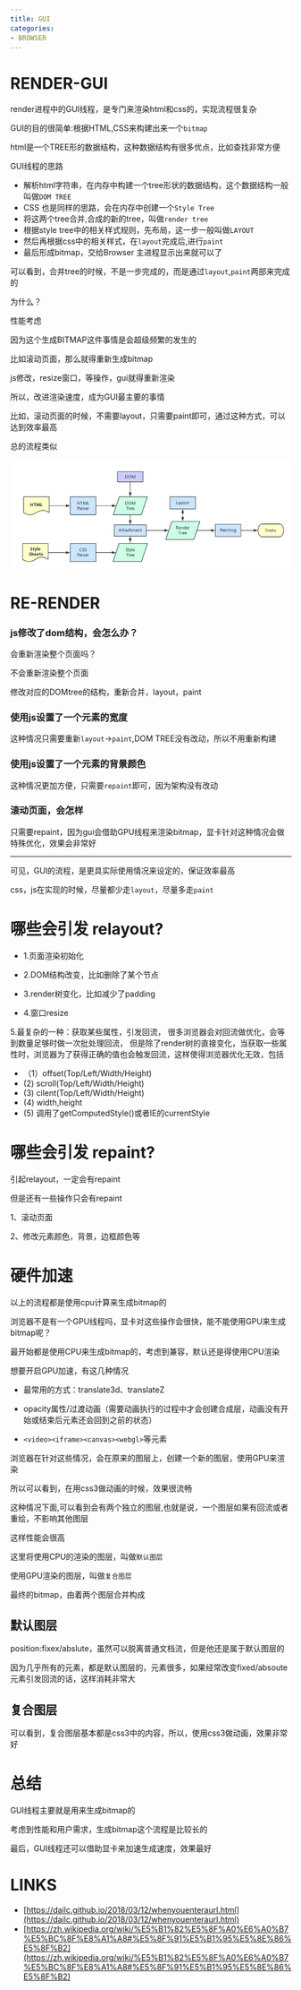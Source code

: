 ```yaml
---
title: GUI
categories: 
- BROWSER
---
```



# RENDER-GUI

render进程中的GUI线程，是专门来渲染html和css的，实现流程很复杂

GUI的目的很简单:根据HTML,CSS来构建出来一个`bitmap`


html是一个TREE形的数据结构，这种数据结构有很多优点，比如查找非常方便

GUI线程的思路

- 解析html字符串，在内存中构建一个tree形状的数据结构，这个数据结构一般叫做`DOM TREE`
- CSS 也是同样的思路，会在内存中创建一个`Style Tree`
- 将这两个tree合并,合成的新的tree，叫做`render tree`
- 根据style tree中的相关样式规则，先布局，这一步一般叫做`LAYOUT`
- 然后再根据css中的相关样式，在`layout`完成后,进行`paint`
- 最后形成bitmap，交给Browser 主进程显示出来就可以了


可以看到，合并tree的时候，不是一步完成的，而是通过`layout`,`paint`两部来完成的

为什么？

性能考虑

因为这个生成BITMAP这件事情是会超级频繁的发生的

比如滚动页面，那么就得重新生成bitmap

js修改，resize窗口，等操作，gui就得重新渲染

所以，改进渲染速度，成为GUI最主要的事情

比如，滚动页面的时候，不需要layout，只需要paint即可，通过这种方式，可以达到效率最高



总的流程类似


![GUI](./images/browser_rending.png)



# RE-RENDER 




### js修改了dom结构，会怎么办？

会重新渲染整个页面吗？

不会重新渲染整个页面

修改对应的DOMtree的结构，重新合并，layout，paint

### 使用js设置了一个元素的宽度

这种情况只需要重新`layout`->`paint`,DOM TREE没有改动，所以不用重新构建


### 使用js设置了一个元素的背景颜色

这种情况更加方便，只需要`repaint`即可，因为架构没有改动


### 滚动页面，会怎样

只需要repaint，因为gui会借助GPU线程来渲染bitmap，显卡针对这种情况会做特殊优化，效果会非常好


------------------

可见，GUI的流程，是更具实际使用情况来设定的，保证效率最高


css，js在实现的时候，尽量都少走`layout`，尽量多走`paint`

# 哪些会引发 relayout?

- 1.页面渲染初始化

- 2.DOM结构改变，比如删除了某个节点

- 3.render树变化，比如减少了padding

- 4.窗口resize

5.最复杂的一种：获取某些属性，引发回流，
很多浏览器会对回流做优化，会等到数量足够时做一次批处理回流，
但是除了render树的直接变化，当获取一些属性时，浏览器为了获得正确的值也会触发回流，这样使得浏览器优化无效，包括

- （1）offset(Top/Left/Width/Height)
-  (2) scroll(Top/Left/Width/Height)
-  (3) cilent(Top/Left/Width/Height)
-  (4) width,height
-  (5) 调用了getComputedStyle()或者IE的currentStyle

# 哪些会引发 repaint?

引起relayout，一定会有repaint

但是还有一些操作只会有repaint

1、滚动页面

2、修改元素颜色，背景，边框颜色等


# 硬件加速

以上的流程都是使用cpu计算来生成bitmap的

浏览器不是有一个GPU线程吗，显卡对这些操作会很快，能不能使用GPU来生成bitmap呢？

最开始都是使用CPU来生成bitmap的，考虑到兼容，默认还是得使用CPU渲染

想要开启GPU加速，有这几种情况

- 最常用的方式：translate3d、translateZ

- opacity属性/过渡动画（需要动画执行的过程中才会创建合成层，动画没有开始或结束后元素还会回到之前的状态）

- `<video><iframe><canvas><webgl>`等元素

浏览器在针对这些情况，会在原来的图层上，创建一个新的图层，使用GPU来渲染

所以可以看到，在用css3做动画的时候，效果很流畅

这种情况下面,可以看到会有两个独立的图层,也就是说，一个图层如果有回流或者重绘，不影响其他图层

这样性能会很高

这里将使用CPU的渲染的图层，叫做`默认图层`

使用GPU渲染的图层，叫做`复合图层`

最终的bitmap，由着两个图层合并构成


## 默认图层

position:fixex/abslute，虽然可以脱离普通文档流，但是他还是属于默认图层的

因为几乎所有的元素，都是默认图层的，元素很多，如果经常改变fixed/absoute元素引发回流的话，这样消耗非常大

## 复合图层
可以看到，复合图层基本都是css3中的内容，所以，使用css3做动画，效果非常好


# 总结

GUI线程主要就是用来生成bitmap的

考虑到性能和用户需求，生成bitmap这个流程是比较长的

最后，GUI线程还可以借助显卡来加速生成速度，效果最好









# LINKS
- [https://dailc.github.io/2018/03/12/whenyouenteraurl.html](https://dailc.github.io/2018/03/12/whenyouenteraurl.html)
- [https://zh.wikipedia.org/wiki/%E5%B1%82%E5%8F%A0%E6%A0%B7%E5%BC%8F%E8%A1%A8#%E5%8F%91%E5%B1%95%E5%8E%86%E5%8F%B2](https://zh.wikipedia.org/wiki/%E5%B1%82%E5%8F%A0%E6%A0%B7%E5%BC%8F%E8%A1%A8#%E5%8F%91%E5%B1%95%E5%8E%86%E5%8F%B2)